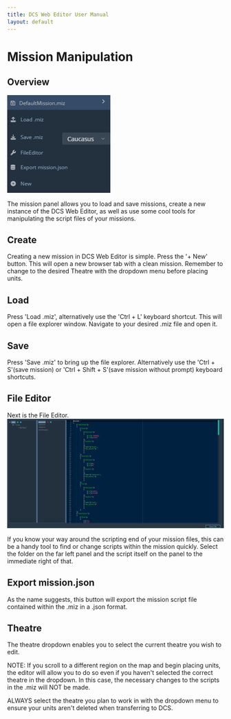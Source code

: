 ```yaml
---
title: DCS Web Editor User Manual
layout: default
---
```


# Mission Manipulation

## Overview

![Mission](./images/Mission.png)  
  

The mission panel allows you to load and save missions, create a new instance of the DCS Web Editor, as well as use some cool tools for manipulating the script files of your missions.


## Create

Creating a new mission in DCS Web Editor is simple. Press the '+ New' button. This will open a new browser tab with a clean mission. Remember to change to the desired Theatre with the dropdown menu before placing units.

## Load

Press 'Load .miz', alternatively use the 'Ctrl + L' keyboard shortcut. This will open a file explorer window. Navigate to your desired .miz file and open it.

## Save

Press 'Save .miz' to bring up the file explorer. Alternatively use the 'Ctrl + S'(save mission) or 'Ctrl + Shift + S'(save mission without prompt) keyboard shortcuts. 

## File Editor

Next is the File Editor.
![FileEditor](./images/FileEditor.png)

If you know your way around the scripting end of your mission files, this can be a handy tool to find or change scripts within the mission quickly. Select the folder on the far left panel and the script itself on the panel to the immediate right of that.

## Export mission.json

As the name suggests, this button will export the mission script file contained within the .miz in a .json format.

## Theatre

The theatre dropdown enables you to select the current theatre you wish to edit.

NOTE: If you scroll to a different region on the map and begin placing units, the editor will allow you to do so even if you haven't selected the correct theatre in the dropdown. In this case, the necessary changes to the scripts in the .miz will NOT be made. 

ALWAYS select the theatre you plan to work in with the dropdown menu to ensure your units aren't deleted when transferring to DCS.








